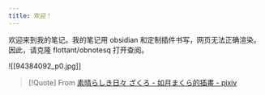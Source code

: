 ```yaml
---
title: 欢迎！
---
```

欢迎来到我的笔记。我的笔记用 obsidian 和定制插件书写，网页无法正确渲染。因此，请克隆 flottant/obnotesq 打开查阅。

![[94384092_p0.jpg]]


> [!Quote] From
> [素晴らしき日々 ざくろ - 如月まくら的插畫 - pixiv](https://www.pixiv.net/artworks/94384092)


